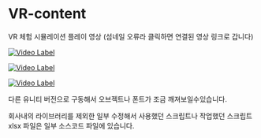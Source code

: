 # VR-content

VR 체험 시뮬레이션 플레이 영상 (섬네일 오류라 클릭하면 연결된 영상 링크로 갑니다)

[![Video Label](https://youtu.be/CJ9qSuLFqew/0.jpg)](https://youtu.be/CJ9qSuLFqew)

[![Video Label](https://youtu.be/NMluEwtdF80/0.jpg)](https://youtu.be/NMluEwtdF80)

[![Video Label](https://youtu.be/lOyOXAXHof8/0.jpg)](https://youtu.be/lOyOXAXHof8)

다른 유니티 버전으로 구동해서 오브젝트나 폰트가 조금 깨져보일수있습니다.

회사내의 라이브러리를 제외한 일부 수정해서 사용했던 스크립트나 작업했던 스크립트 xlsx 파일은 일부 소스코드 
파일에 있습니다.
